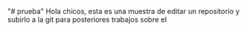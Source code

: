 "# prueba" 
Hola chicos, esta es una muestra de editar un repositorio y subirlo a la git para posteriores trabajos sobre el